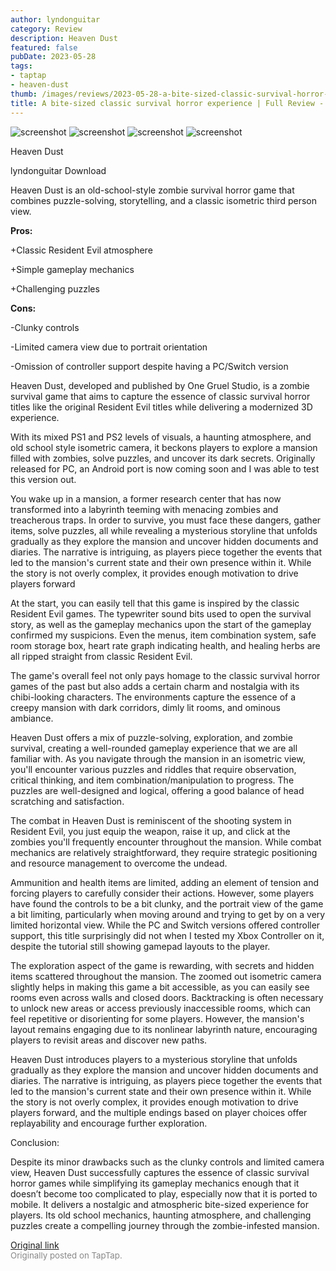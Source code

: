 ```yaml
---
author: lyndonguitar
category: Review
description: Heaven Dust
featured: false
pubDate: 2023-05-28
tags:
- taptap
- heaven-dust
thumb: /images/reviews/2023-05-28-a-bite-sized-classic-survival-horror-experience--full-review---heaven-dust-0.avif
title: A bite-sized classic survival horror experience | Full Review - Heaven Dust
---
```


<div class="gallery">
  <img src="/images/reviews/2023-05-28-a-bite-sized-classic-survival-horror-experience--full-review---heaven-dust-0.avif" alt="screenshot" />
  <img src="/images/reviews/2023-05-28-a-bite-sized-classic-survival-horror-experience--full-review---heaven-dust-1.avif" alt="screenshot" />
  <img src="/images/reviews/2023-05-28-a-bite-sized-classic-survival-horror-experience--full-review---heaven-dust-2.avif" alt="screenshot" />
  <img src="/images/reviews/2023-05-28-a-bite-sized-classic-survival-horror-experience--full-review---heaven-dust-3.avif" alt="screenshot" />
</div>

Heaven Dust

lyndonguitar
Download

Heaven Dust is an old-school-style zombie survival horror game that combines puzzle-solving, storytelling, and a classic isometric third person view.


**Pros:**


+Classic Resident Evil atmosphere

+Simple gameplay mechanics

+Challenging puzzles


**Cons:**


-Clunky controls

-Limited camera view due to portrait orientation

-Omission of controller support despite having a PC/Switch version

Heaven Dust, developed and published by One Gruel Studio, is a zombie survival game that aims to capture the essence of classic survival horror titles like the original Resident Evil titles while delivering a modernized 3D experience.

With its mixed PS1 and PS2 levels of visuals, a haunting atmosphere, and old school style isometric camera, it beckons players to explore a mansion filled with zombies, solve puzzles, and uncover its dark secrets. Originally released for PC, an Android port is now coming soon and I was able to test this version out.

You wake up in a mansion, a former research center that has now transformed into a labyrinth teeming with menacing zombies and treacherous traps. In order to survive, you must face these dangers, gather items, solve puzzles, all while revealing a mysterious storyline that unfolds gradually as they explore the mansion and uncover hidden documents and diaries. The narrative is intriguing, as players piece together the events that led to the mansion's current state and their own presence within it. While the story is not overly complex, it provides enough motivation to drive players forward

At the start, you can easily tell that this game is inspired by the classic Resident Evil games. The typewriter sound bits used to open the survival story, as well as the gameplay mechanics upon the start of the gameplay confirmed my suspicions. Even the menus, item combination system, safe room storage box, heart rate graph indicating health, and healing herbs are all ripped straight from classic Resident Evil.

The game's overall feel not only pays homage to the classic survival horror games of the past but also adds a certain charm and nostalgia with its chibi-looking characters. The environments capture the essence of a creepy mansion with dark corridors, dimly lit rooms, and ominous ambiance.

Heaven Dust offers a mix of puzzle-solving, exploration, and zombie survival, creating a well-rounded gameplay experience that we are all familiar with. As you navigate through the mansion in an isometric view, you'll encounter various puzzles and riddles that require observation, critical thinking, and item combination/manipulation to progress. The puzzles are well-designed and logical, offering a good balance of head scratching and satisfaction.

The combat in Heaven Dust is reminiscent of the shooting system in Resident Evil, you just equip the weapon, raise it up, and click at the zombies you'll frequently encounter throughout the mansion. While combat mechanics are relatively straightforward, they require strategic positioning and resource management to overcome the undead.

Ammunition and health items are limited, adding an element of tension and forcing players to carefully consider their actions. However, some players have found the controls to be a bit clunky, and the portrait view of the game a bit limiting, particularly when moving around and trying to get by on a very limited horizontal view. While the PC and Switch versions offered controller support, this title surprisingly did not when I tested my Xbox Controller on it, despite the tutorial still showing gamepad layouts to the player.

The exploration aspect of the game is rewarding, with secrets and hidden items scattered throughout the mansion. The zoomed out isometric camera slightly helps in making this game a bit accessible, as you can easily see rooms even across walls and closed doors. Backtracking is often necessary to unlock new areas or access previously inaccessible rooms, which can feel repetitive or disorienting for some players. However, the mansion's layout remains engaging due to its nonlinear labyrinth nature, encouraging players to revisit areas and discover new paths.

Heaven Dust introduces players to a mysterious storyline that unfolds gradually as they explore the mansion and uncover hidden documents and diaries. The narrative is intriguing, as players piece together the events that led to the mansion's current state and their own presence within it. While the story is not overly complex, it provides enough motivation to drive players forward, and the multiple endings based on player choices offer replayability and encourage further exploration.

Conclusion:

Despite its minor drawbacks such as the clunky controls and limited camera view, Heaven Dust successfully captures the essence of classic survival horror games while simplifying its gameplay mechanics enough that it doesn’t become too complicated to play, especially now that it is ported to mobile. It delivers a nostalgic and atmospheric bite-sized experience for players. Its old school mechanics, haunting atmosphere, and challenging puzzles create a compelling journey through the zombie-infested mansion.

[Original link](https://www.taptap.io/post/5687898)<br><span style="font-size: 0.95em; color: #888;">Originally posted on TapTap.</span>